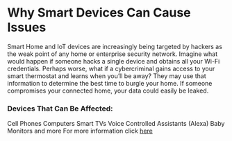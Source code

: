 # Why Smart Devices Can Cause Issues
Smart Home and IoT devices are increasingly being targeted by hackers as the weak point of any home or enterprise security network. Imagine what would happen if someone hacks a single device and obtains all your Wi-Fi credentials. Perhaps worse, what if a cybercriminal gains access to your smart thermostat and learns when you’ll be away? They may use that information to determine the best time to burgle your home. If someone compromises your connected home, your data could easily be leaked.
### Devices That Can Be Affected:
Cell Phones
Computers
Smart TVs
Voice Controlled Assistants (Alexa)
Baby Monitors
and more
For more information click [here](https://www.trendmicro.com/vinfo/fr/security/news/internet-of-things/inside-the-smart-home-iot-device-threats-and-attack-scenarios)
